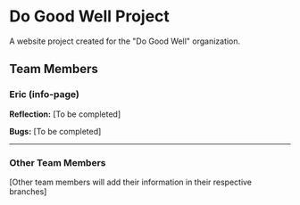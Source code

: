 # Do Good Well Project

A website project created for the "Do Good Well" organization.

## Team Members

### Eric (info-page)
**Reflection:**
[To be completed]

**Bugs:**
[To be completed]

---

### Other Team Members
[Other team members will add their information in their respective branches]
